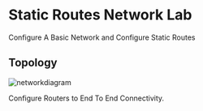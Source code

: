 # Static Routes Network Lab

Configure A Basic Network and Configure Static Routes

## Topology 

![networkdiagram](https://user-images.githubusercontent.com/17693494/200150379-aa94776b-2017-49a6-975b-487867a8dc9a.png)

Configure Routers to End To End Connectivity. 
